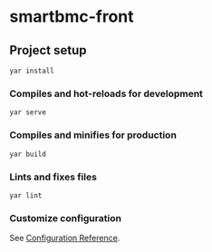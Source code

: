 # smartbmc-front

## Project setup

```
yar install
```

### Compiles and hot-reloads for development

```
yar serve
```

### Compiles and minifies for production

```
yar build
```

### Lints and fixes files

```
yar lint
```

### Customize configuration

See [Configuration Reference](https://cli.vuejs.org/config/).
